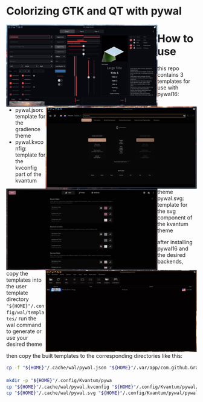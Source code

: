 # Colorizing GTK and QT with pywal

<img src="./screenshots/gtk_wf_2.png" alt="img" align="left" width="400px">


<img src="./screenshots/kvantum_3.png" alt="img" align="right" width="400px">


<img src="./screenshots/gradience_4.png" alt="img" align="left" width="400px">


<img src="./screenshots/primehack_1.png" alt="img" align="right" width="400px">











# How to use

this repo contains 3 templates for use with pywal16:  
- pywal.json: template for the gradience theme   
- pywal.kvconfig: template for the kvconfig part of the kvantum theme   
- pywal.svg: template for the svg component of the kvantum theme   


after installing pywal16 and the desired backends, copy the templates into the user template
directory `"${HOME}"/.config/wal/templates/` run the wal command to generate or use your desired theme

then copy the built templates to the corresponding directories like this:
```sh
cp -f "${HOME}"/.cache/wal/pywal.json "${HOME}"/.var/app/com.github.GradienceTeam.Gradience/config/presets/user/pywal.json

mkdir -p "${HOME}"/.config/Kvantum/pywa
cp "${HOME}"/.cache/wal/pywal.kvconfig "${HOME}"/.config/Kvantum/pywal/pywal.kvconfig
cp "${HOME}"/.cache/wal/pywal.svg "${HOME}"/.config/Kvantum/pywal/pywal.svg
```

